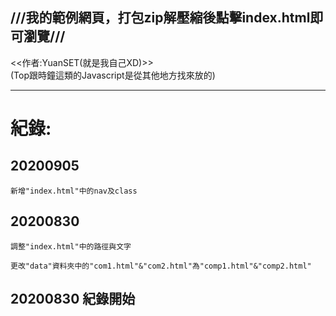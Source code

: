 ## ///我的範例網頁，打包zip解壓縮後點擊index.html即可瀏覽///
<<作者:YuanSET(就是我自己XD)>><br>
(Top跟時鐘這類的Javascript是從其他地方找來放的)

-----------------------------------------------------
# 紀錄:
## 20200905
```
新增"index.html"中的nav及class
```
## 20200830
```
調整"index.html"中的路徑與文字
```
```
更改"data"資料夾中的"com1.html"&"com2.html"為"comp1.html"&"comp2.html"
```
## 20200830 紀錄開始
